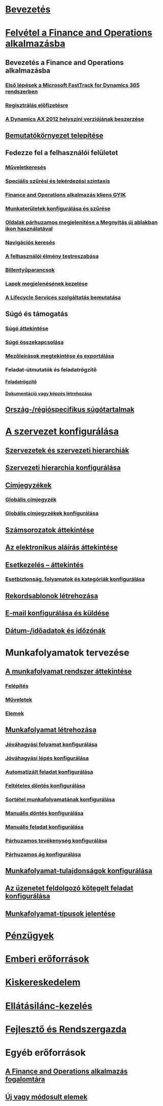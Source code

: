 # [Bevezetés](index.md)

# [Felvétel a Finance and Operations alkalmazásba](get-started/onboarding-home.md)
## Bevezetés a Finance and Operations alkalmazásba
### [Első lépések a Microsoft FastTrack for Dynamics 365 rendszerben](get-started/fasttrack-dynamics-365-overview.md)
### [Regisztrálás előfizetésre](/dynamics365/unified-operations/dev-itpro/dev-tools/sign-up-preview-subscription?toc=/dynamics365/unified-operations/fin-and-ops/toc.json)
### [A Dynamics AX 2012 helyszíni verziójának beszerzése](/dynamics365/unified-operations/dev-itpro/deployment/csp-download-customersource?toc=/dynamics365/unified-operations/fin-and-ops/toc.json)
## [Bemutatókörnyezet telepítése](/dynamics365/unified-operations/dev-itpro/deployment/deploy-demo-environment?toc=/dynamics365/unified-operations/fin-and-ops/toc.json)

## Fedezze fel a felhasználói felületet
### [Műveletkeresés](get-started/action-search.md)
### [Speciális szűrési és lekérdezési szintaxis](get-started/advanced-filtering-query-options.md)
### [Finance and Operations alkalmazás kliens GYIK](get-started/client-faq.md)
### [Munkaterületek konfigurálása és szűrése](get-started/configure-filter-workspaces.md)
### [Oldalak párhuzamos megjelenítése a Megnyitás új ablakban ikon használatával](get-started/display-pages-side-by-side.md)
### [Navigációs keresés](get-started/navigation-search.md)
### [A felhasználói élmény testreszabása](get-started/personalize-user-experience.md)
### [Billentyűparancsok](get-started/shortcut-keys.md)
### [Lapok megjelenésének kezelése](get-started/window-management.md)
### [A Lifecycle Services szolgáltatás bemutatása](/dynamics365/unified-operations/dev-itpro/lifecycle-services/lcs-works-lcs?toc=/dynamics365/unified-operations/fin-and-ops/toc.json)

## Súgó és támogatás
### [Súgó áttekintése](/dynamics365/unified-operations/dev-itpro/get-started/help-overview?toc=/dynamics365/unified-operations/fin-and-ops/toc.json)
### [Súgó összekapcsolása](/dynamics365/unified-operations/dev-itpro/get-started/help-connect?toc=/dynamics365/unified-operations/fin-and-ops/toc.json)
### [Mezőleírások megtekintése és exportálása](get-started/view-export-field-descriptions.md)

### Feladat-útmutatók és feladatrögzítő
#### [Feladatrögzítő](/dynamics365/unified-operations/dev-itpro/user-interface/task-recorder?toc=/dynamics365/unified-operations/fin-and-ops/toc.json)
#### [Dokumentáció vagy képzés létrehozása](/dynamics365/unified-operations/dev-itpro/user-interface/task-recorder?toc=/dynamics365/unified-operations/fin-and-ops/toc.json)

## [Ország-/régióspecifikus súgótartalmak](/dynamics365/unified-operations/dev-itpro/lcs-solutions/country-region?toc=/dynamics365/unified-operations/fin-and-ops/toc.json)

# [A szervezet konfigurálása](organization-administration/organization-administration-home-page.md)
## [Szervezetek és szervezeti hierarchiák](organization-administration/organizations-organizational-hierarchies.md)
## [Szervezeti hierarchia konfigurálása](organization-administration/plan-organizational-hierarchy.md)
## [Címjegyzékek](organization-administration/qa-address-books.md)
### [Globális címjegyzék](organization-administration/overview-global-address-book.md)
### [Globális címjegyzékek konfigurálása](organization-administration/plan-configuration-global-address-book-additional-address-books.md)
## [Számsorozatok áttekintése](organization-administration/number-sequence-overview.md)
## [Az elektronikus aláírás áttekintése](organization-administration/electronic-signature-overview.md)
## [Esetkezelés – áttekintés](organization-administration/cases.md)
### [Esetbiztonság, folyamatok és kategóriák konfigurálása](organization-administration/plan-case-management.md)
## [Rekordsablonok létrehozása](organization-administration/record-templates.md)
## [E-mail konfigurálása és küldése](organization-administration/configure-email.md)
## [Dátum-/időadatok és időzónák](organization-administration/date-time-zones.md)

# Munkafolyamatok tervezése
## [A munkafolyamat rendszer áttekintése](organization-administration/overview-workflow-system.md)
### [Felépítés](organization-administration/workflow-system-architecture.md)
### [Műveletek](organization-administration/workflow-actions.md)
### [Elemek](organization-administration/workflow-elements.md)
## [Munkafolyamat létrehozása](organization-administration/create-workflow.md)
### [Jóváhagyási folyamat konfigurálása](organization-administration/configure-approval-process-workflow.md)
### [Jóváhagyási lépés konfigurálása](organization-administration/configure-approval-step-workflow.md)
### [Automatizált feladat konfigurálása](organization-administration/configure-automated-task-workflow.md)
### [Feltételes döntés konfigurálása](organization-administration/configure-conditional-decision-workflow.md)
### [Sortétel munkafolyamatának konfigurálása](organization-administration/configure-line-item-workflow.md)
### [Manuális döntés konfigurálása](organization-administration/configure-manual-decision-workflow.md)
### [Manuális feladat konfigurálása](organization-administration/configure-manual-task-workflow.md)
### [Párhuzamos tevékenység konfigurálása](organization-administration/configure-parallel-activity-workflow.md)
### [Párhuzamos ág konfigurálása](organization-administration/configure-parallel-branch-workflow.md)
## [Munkafolyamat-tulajdonságok konfigurálása](organization-administration/configure-workflow-properties.md)
## [Az üzenetet feldolgozó kötegelt feladat konfigurálása](organization-administration/workflow-batch-job-critical.md)
## [Munkafolyamat-típusok jelentése](organization-administration/workflow-types-report.md)

# [Pénzügyek](/dynamics365/unified-operations/financials/index)

# [Emberi erőforrások](/dynamics365/unified-operations/talent/index)

# [Kiskereskedelem](/dynamics365/unified-operations/retail/index)

# [Ellátásilánc-kezelés](/dynamics365/unified-operations/supply-chain/index)

# [Fejlesztő és Rendszergazda](/dynamics365/unified-operations/dev-itpro/index)

# Egyéb erőforrások
## [A Finance and Operations alkalmazás fogalomtára](get-started/glossary.md)
## [Új vagy módosult elemek](/dynamics365/unified-operations/dev-itpro/get-started/whats-new-changed?toc=/dynamics365/unified-operations/fin-and-ops/toc.json)

